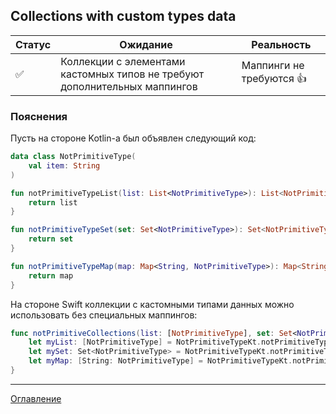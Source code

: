 ## Collections with custom types data

| Статус             | Ожидание                                                                   | Реальность                       |
| ------------------ | -------------------------------------------------------------------------- | -------------------------------- |
| :white_check_mark: | Коллекции с элементами кастомных типов не требуют дополнительных маппингов | Маппинги не требуются :thumbsup: |

### Пояснения

Пусть на стороне Kotlin-а был объявлен следующий код:

```kotlin
data class NotPrimitiveType(
    val item: String
)

fun notPrimitiveTypeList(list: List<NotPrimitiveType>): List<NotPrimitiveType> {
    return list
}

fun notPrimitiveTypeSet(set: Set<NotPrimitiveType>): Set<NotPrimitiveType> {
    return set
}

fun notPrimitiveTypeMap(map: Map<String, NotPrimitiveType>): Map<String, NotPrimitiveType> {
    return map
}
```

На стороне Swift коллекции с кастомными типами данных можно использовать без специальных маппингов:

```swift
func notPrimitiveCollections(list: [NotPrimitiveType], set: Set<NotPrimitiveType>, map: [String: NotPrimitiveType]) {
    let myList: [NotPrimitiveType] = NotPrimitiveTypeKt.notPrimitiveTypeList(list: list)
    let mySet: Set<NotPrimitiveType> = NotPrimitiveTypeKt.notPrimitiveTypeSet(set: set)
    let myMap: [String: NotPrimitiveType] = NotPrimitiveTypeKt.notPrimitiveTypeMap(map: map)
}
```

---
[Оглавление](/README.md)